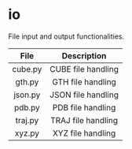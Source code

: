 <!--
SPDX-FileCopyrightText: 2021 Wanja Timm Schulze <wangenau@protonmail.com>
SPDX-License-Identifier: Apache-2.0
-->
# io

File input and output functionalities.

| File    | Description |
| :-----: | :---------: |
| cube.py | CUBE file handling |
| gth.py  | GTH file handling |
| json.py | JSON file handling |
| pdb.py  | PDB file handling |
| traj.py | TRAJ file handling |
| xyz.py  | XYZ file handling |
